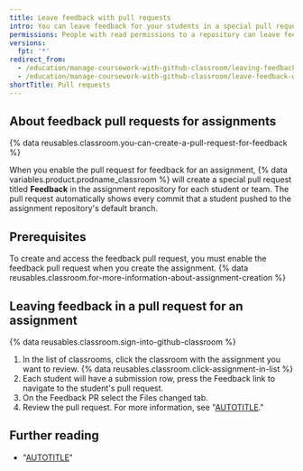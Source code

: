 ```yaml
---
title: Leave feedback with pull requests
intro: You can leave feedback for your students in a special pull request within the repository for each assignment.
permissions: People with read permissions to a repository can leave feedback in a pull request for the repository.
versions:
  fpt: '*'
redirect_from:
  - /education/manage-coursework-with-github-classroom/leaving-feedback-in-github
  - /education/manage-coursework-with-github-classroom/leave-feedback-with-pull-requests
shortTitle: Pull requests
---
```

## About feedback pull requests for assignments

{% data reusables.classroom.you-can-create-a-pull-request-for-feedback %}

When you enable the pull request for feedback for an assignment, {% data variables.product.prodname_classroom %} will create a special pull request titled **Feedback** in the assignment repository for each student or team. The pull request automatically shows every commit that a student pushed to the assignment repository's default branch.

## Prerequisites

To create and access the feedback pull request, you must enable the feedback pull request when you create the assignment. {% data reusables.classroom.for-more-information-about-assignment-creation %}

## Leaving feedback in a pull request for an assignment

{% data reusables.classroom.sign-into-github-classroom %}
1. In the list of classrooms, click the classroom with the assignment you want to review.
{% data reusables.classroom.click-assignment-in-list %}
1. Each student will have a submission row, press the Feedback link to navigate to the student's pull request.
1. On the Feedback PR select the Files changed tab.
1. Review the pull request. For more information, see "[AUTOTITLE](/pull-requests/collaborating-with-pull-requests/reviewing-changes-in-pull-requests/commenting-on-a-pull-request)."

## Further reading

* "[AUTOTITLE](/education/manage-coursework-with-github-classroom/integrate-github-classroom-with-an-ide)"
